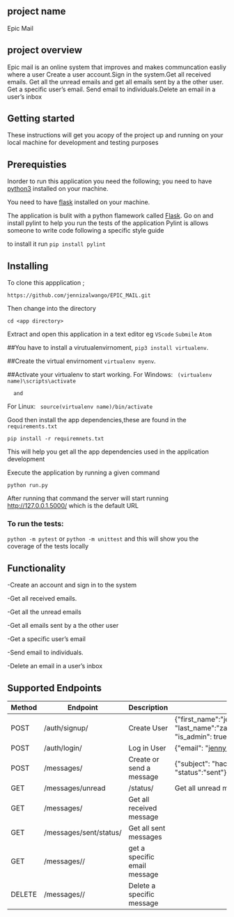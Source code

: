 ## project name 
  Epic Mail

## project overview
  Epic mail is an online system that improves and makes communcation easliy where a user 
  Create a user account.Sign in the system.Get all received emails.
  Get all the unread emails and get all emails sent by a the other user.
  Get a specific user’s email.
  Send email to individuals.Delete an email in a user’s inbox

## Getting started
 These instructions will get you acopy of the project up and running on your local machine for development and testing purposes

## Prerequisties
Inorder  to run this application you need the following;
you need to have [python3](https://www.python.org/downloads/)  installed on your machine.

You need to have [flask](http://flask.pocoo.org/docs/1.0/installation/) installed on your 
machine.

The application is bulit with a python flamework called [Flask](http://flask.pocoo.org/).
Go on and install pylint to help you run the tests of the application
Pylint is allows someone to write code following a specific style guide

 to install it run
`pip install pylint`

## Installing 

To clone this appplication ;

`https://github.com/jennizalwango/EPIC_MAIL.git`


Then change into the directory

 `cd <app directory>`

 Extract and open this application in a text editor eg 
 `VScode`
 `Submile`
 `Atom`
  
##You have to install a virutualenvirnoment, 
 `pip3 install virtualenv`.


##Create the virtual envirnoment
 `virtualenv myenv`.

##Activate your virtualenv to start working.
For Windows:
 ` (virtualenv name)\scripts\activate`

	  and 

For Linux:
 ` source(virtualenv name)/bin/activate`

 Good then install the app dependencies,these are found in the `requirements.txt`

 `pip install -r requiremnets.txt`

This will help you get all the app dependencies used in the application development

Execute the application by running a given command 

 `python run.py`

After running that command the server will start running http://127.0.0.1.5000/ which is the default URL 

### To run the tests:
  `python -m pytest`  or
  `python -m unittest`  and this will show you the coverage of the tests locally


## Functionality
-Create an account and sign in to the system

-Get all received emails.

-Get all the unread emails

-Get all emails sent by a the other user

-Get a specific user’s email

-Send email to individuals.

-Delete an email in a user’s inbox


## Supported Endpoints
| Method | Endpoint | Description | Body  |
|--------|----------|-------------|-------|
| POST   |/auth/signup/ |Create User|{"first_name":"jenny", "last_name":"zawal","password":"jenny123","email":"jenny23@gmail.com", "is_admin": true}|
| POST   |/auth/login/ |Log in User|{"email": "jenny123@gmail.com", "password":"jenny123"}|
| POST   |/messages/ |Create  or send a message|{"subject": "hackthon", "message":"we will hold an hackthon", "status":"sent"}|
| GET    |/messages/unread|/status/|Get all unread message|
| GET    |/messages/|Get all received message|
| GET    |/messages/sent/status/|Get all sent messages|
| GET    |/messages/<message-id>/|get a specific email message|
| DELETE |/messages/<message-id>/|Delete a specific message|
